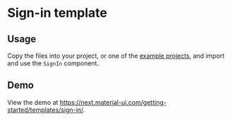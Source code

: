 # Sign-in template

## Usage

Copy the files into your project, or one of the [example projects](https://github.com/mui-org/material-ui/tree/next/examples), and import and use the `SignIn` component.

## Demo

View the demo at https://next.material-ui.com/getting-started/templates/sign-in/.
